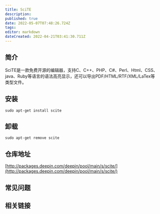 ```yaml
---
title: SciTE
description: 
published: true
date: 2022-05-07T07:48:26.724Z
tags: 
editor: markdown
dateCreated: 2022-04-21T03:41:30.711Z
---
```


## 简介

SciTE是一款免费开源的编辑器，支持C、C++、PHP、C#、Perl、Html、CSS、java、Ruby等语言的语法高亮显示，还可以导出PDF/HTML/RTF/XML/LaTex等类型文件。

## 安装

`sudo apt-get install scite`

## 卸载

`sudo apt-get remove scite`

## 仓库地址

[http://packages.deepin.com/deepin/pool/main/s/scite/](http://packages.deepin.com/deepin/pool/main/s/scite/)

## 常见问题

## 相关链接
